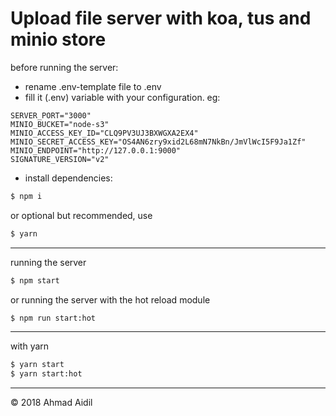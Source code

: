 # Upload file server with koa, tus and minio store

before running the server:
* rename .env-template file to .env
* fill it (.env) variable with your configuration. eg:
```env
SERVER_PORT="3000"
MINIO_BUCKET="node-s3"
MINIO_ACCESS_KEY_ID="CLQ9PV3UJ3BXWGXA2EX4"
MINIO_SECRET_ACCESS_KEY="OS4AN6zry9xid2L68mN7NkBn/JmVlWcI5F9Ja1Zf"
MINIO_ENDPOINT="http://127.0.0.1:9000"
SIGNATURE_VERSION="v2"
```
* install dependencies:
```cmd
$ npm i
```

or optional but recommended, use
```cmd
$ yarn
```

---
running the server
```cmd
$ npm start
```

or running the server with the hot reload module
```cmd
$ npm run start:hot
```
---
with yarn
```cmd
$ yarn start
$ yarn start:hot
```

---

&copy; 2018 Ahmad Aidil